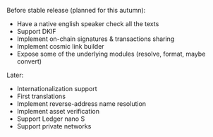 Before stable release (planned for this autumn):
* Have a native english speaker check all the texts
* Support DKIF
* Implement on-chain signatures & transactions sharing
* Implement cosmic link builder
* Expose some of the underlying modules (resolve, format, maybe convert)

Later:
* Internationalization support
* First translations
* Implement reverse-address name resolution
* Implement asset verification
* Support Ledger nano S
* Support private networks

